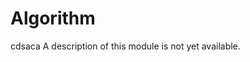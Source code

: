 <!-- doxy
\page refAlgorithm Module 'Algorithm'
/doxy -->

# Algorithm
cdsaca
A description of this module is not yet available.
